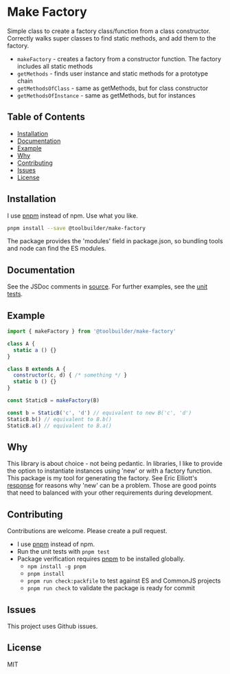 # Make Factory

Simple class to create a factory class/function from a class constructor. Correctly walks super classes to
find static methods, and add them to the factory.

* `makeFactory` - creates a factory from a constructor function. The factory includes all static methods
* `getMethods` - finds user instance and static methods for a prototype chain
* `getMethodsOfClass` - same as getMethods, but for class constructor
* `getMethodsOfInstance` - same as getMethods, but for instances

## Table of Contents

<!-- !toc (minlevel=2 omit="Features;Table of Contents") -->

* [Installation](#installation)
* [Documentation](#documentation)
* [Example](#example)
* [Why](#why)
* [Contributing](#contributing)
* [Issues](#issues)
* [License](#license)

## Installation

I use [pnpm](https://pnpm.js.org/) instead of npm. Use what you like.

```bash
pnpm install --save @toolbuilder/make-factory
```

The package provides the 'modules' field in package.json, so bundling tools and node can find the ES modules.

## Documentation

See the JSDoc comments in [source](./src/factory.js). For further examples, see the [unit tests](./test/factory_test.js).

## Example

```javascript
import { makeFactory } from '@toolbuilder/make-factory'

class A {
  static a () {}
}

class B extends A {
  constructor(c, d) { /* something */ }
  static b () {}
}

const StaticB = makeFactory(B)

const b = StaticB('c', 'd') // equivalent to new B('c', 'd')
StaticB.b() // equivalent to B.b()
StaticB.a() // equivalent to B.a()
```

## Why

This library is about choice - not being pedantic. In libraries, I like to provide the option to instantiate instances using 'new' or with a factory function. This package is my tool for generating the factory. See Eric Elliott's [response](https://stackoverflow.com/questions/8698726/constructor-function-vs-factory-functions#8699045) for reasons why 'new' can be a problem. Those are good points that need to balanced with your other requirements during development.

## Contributing

Contributions are welcome. Please create a pull request.

* I use [pnpm](https://pnpm.js.org/) instead of npm.
* Run the unit tests with `pnpm test`
* Package verification requires [pnpm](https://pnpm.io/) to be installed globally.
  * `npm install -g pnpm`
  * `pnpm install`
  * `pnpm run check:packfile` to test against ES and CommonJS projects
  * `pnpm run check` to validate the package is ready for commit

## Issues

This project uses Github issues.

## License

MIT
